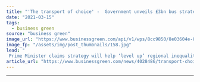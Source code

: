 ```yaml
---
title: "'The transport of choice' -  Government unveils £3bn bus strategy to help curb car use"
date: "2021-03-15"
tags: 
  - business green
source: "business green"
image_url: "https://www.businessgreen.com/api/v1/wps/8cc9850/8e03604e-8cd4-4685-8b18-233d3e03f3ab/8/Waterloo-bus2-185x114.jpg"
image_fp: "/assets/img/post_thumbnails/158.jpg"
lead: "
 Prime Minister claims strategy will help ‘level up’ regional inequalities, but Labour argues plans do not go far enough to reinstate services after decade cuts ..."
article_url: "https://www.businessgreen.com/news/4028486/transport-choice-government-unveils-gbp3bn-bus-strategy-help-curb-car"
---
```


---
